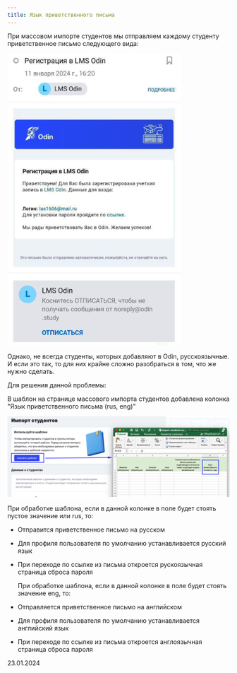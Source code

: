```yaml
---
title: Язык приветственного письма
---
```


При массовом импорте студентов мы отправляем каждому студенту приветственное письмо следующего вида:

![](<../../.gitbook/assets/image (173).png>)

Однако, не всегда студенты, которых добавляют в Odin, русскоязычные. И если это так, то для них крайне сложно разобраться в том, что же нужно сделать.

Для решения данной проблемы:

В шаблон на странице массового импорта студентов добавлена колонка "Язык приветственного письма (rus, eng)"

![](<../../.gitbook/assets/image (174).png>)

При обработке шаблона, если в данной колонке в поле будет стоять пустое значение или rus, то:

-  Отправится приветственное письмо на русском

-  Для профиля пользователя по умолчанию устанавливается русский язык

-  При переходе по ссылке из письма откроется рускоязычная страница сброса пароля

   При обработке шаблона, если в данной колонке в поле будет стоять значение eng, то:

-  Отправляется приветственное письмо на английском

-  Для профиля пользователя по умолчанию устанавливается английский язык

-  При переходе по ссылке из письма откроется англоязычная страница сброса пароля

23\.01.2024
